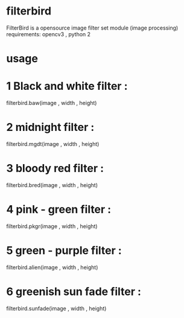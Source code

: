 # filterbird
FilterBird is a opensource image filter set module (image processing) 
requirements: opencv3 , python 2

# usage

# 1 Black and white filter    : 
filterbird.baw(image , width , height)

# 2 midnight filter           : 
filterbird.mgdt(image , width , height)

# 3 bloody red filter         : 
filterbird.bred(image , width , height)

# 4 pink - green filter       : 
filterbird.pkgr(image , width , height)

# 5 green - purple filter     : 
filterbird.alien(image , width , height)

# 6 greenish sun fade filter  : 
filterbird.sunfade(image , width , height)
